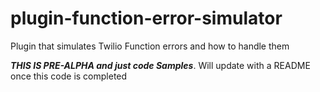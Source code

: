 # plugin-function-error-simulator
Plugin that simulates Twilio Function errors and how to handle them


***THIS IS PRE-ALPHA and just code Samples***. Will update with a README once this code is completed
